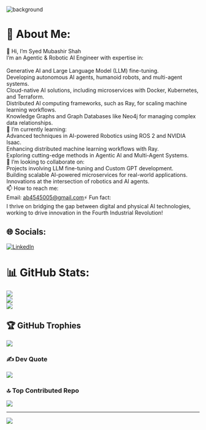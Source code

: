 ![background](https://github.com/musman-js/musman-js/assets/142093838/3aca18ca-3f5c-4f3a-a816-31fdb44367dc)


# 💫 About Me:
👋 Hi, I’m Syed Mubashir Shah 
<br>I’m an Agentic & Robotic AI Engineer with expertise in:<br><br>Generative AI and Large Language Model (LLM) fine-tuning.<br>Developing autonomous AI agents, humanoid robots, and multi-agent systems.<br>Cloud-native AI solutions, including microservices with Docker, Kubernetes, and Terraform.<br>Distributed AI computing frameworks, such as Ray, for scaling machine learning workflows.<br>Knowledge Graphs and Graph Databases like Neo4j for managing complex data relationships.<br>🌱 I’m currently learning:<br>Advanced techniques in AI-powered Robotics using ROS 2 and NVIDIA Isaac.<br>Enhancing distributed machine learning workflows with Ray.<br>Exploring cutting-edge methods in Agentic AI and Multi-Agent Systems.<br>💞️ I’m looking to collaborate on:<br>Projects involving LLM fine-tuning and Custom GPT development.<br>Building scalable AI-powered microservices for real-world applications.<br>Innovations at the intersection of robotics and AI agents.<br>📫 How to reach me:<br>Email: ab4545005@gmail.com⚡ Fun fact:<br>I thrive on bridging the gap between digital and physical AI technologies, working to drive innovation in the Fourth Industrial Revolution!


## 🌐 Socials:
[![LinkedIn](https://img.shields.io/badge/LinkedIn-%230077B5.svg?logo=linkedin&logoColor=white)](https://linkedin.com/in/syed-mubashir-shah) 

# 📊 GitHub Stats:
![](https://github-readme-stats.vercel.app/api?username=Xyntax-source&theme=dark&hide_border=false&include_all_commits=false&count_private=false)<br/>
![](https://github-readme-streak-stats.herokuapp.com/?user=Xyntax-source&theme=dark&hide_border=false)<br/>
![](https://github-readme-stats.vercel.app/api/top-langs/?username=Xyntax-source&theme=dark&hide_border=false&include_all_commits=false&count_private=false&layout=compact)

## 🏆 GitHub Trophies
![](https://github-profile-trophy.vercel.app/?username=Xyntax-source&theme=radical&no-frame=false&no-bg=true&margin-w=4)

### ✍️ Dev Quote
![](https://quotes-github-readme.vercel.app/api?type=horizontal&theme=radical)

### 🔝 Top Contributed Repo
![](https://github-contributor-stats.vercel.app/api?username=Xyntax-source&limit=5&theme=dark&combine_all_yearly_contributions=true)

---
[![](https://visitcount.itsvg.in/api?id=Xyntax-source&icon=0&color=0)](https://visitcount.itsvg.in)

